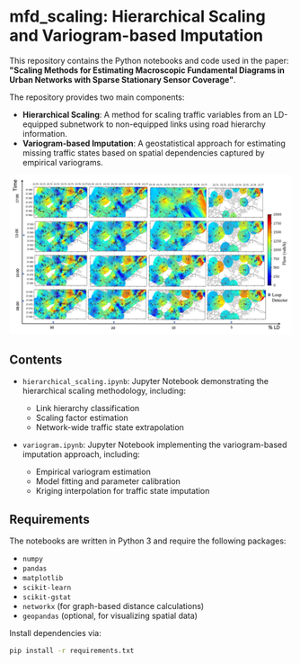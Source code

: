 # mfd_scaling: Hierarchical Scaling and Variogram-based Imputation

This repository contains the Python notebooks and code used in the paper:
**"Scaling Methods for Estimating Macroscopic Fundamental Diagrams in Urban Networks with Sparse Stationary Sensor Coverage"**.

The repository provides two main components:
- **Hierarchical Scaling**: A method for scaling traffic variables from an LD-equipped subnetwork to non-equipped links using road hierarchy information.
- **Variogram-based Imputation**: A geostatistical approach for estimating missing traffic states based on spatial dependencies captured by empirical variograms.

![[Variogram](https://github.com/licit-lab/mfd_scaling/main/pictures/variogram.jpg?raw=true)](https://github.com/licit-lab/mfd_scaling/blob/main/pictures/variogram.jpg)

## Contents

- `hierarchical_scaling.ipynb`: Jupyter Notebook demonstrating the hierarchical scaling methodology, including:
  - Link hierarchy classification
  - Scaling factor estimation
  - Network-wide traffic state extrapolation

- `variogram.ipynb`: Jupyter Notebook implementing the variogram-based imputation approach, including:
  - Empirical variogram estimation
  - Model fitting and parameter calibration
  - Kriging interpolation for traffic state imputation

## Requirements

The notebooks are written in Python 3 and require the following packages:

- `numpy`
- `pandas`
- `matplotlib`
- `scikit-learn`
- `scikit-gstat`
- `networkx` (for graph-based distance calculations)
- `geopandas` (optional, for visualizing spatial data)

Install dependencies via:

```bash
pip install -r requirements.txt
